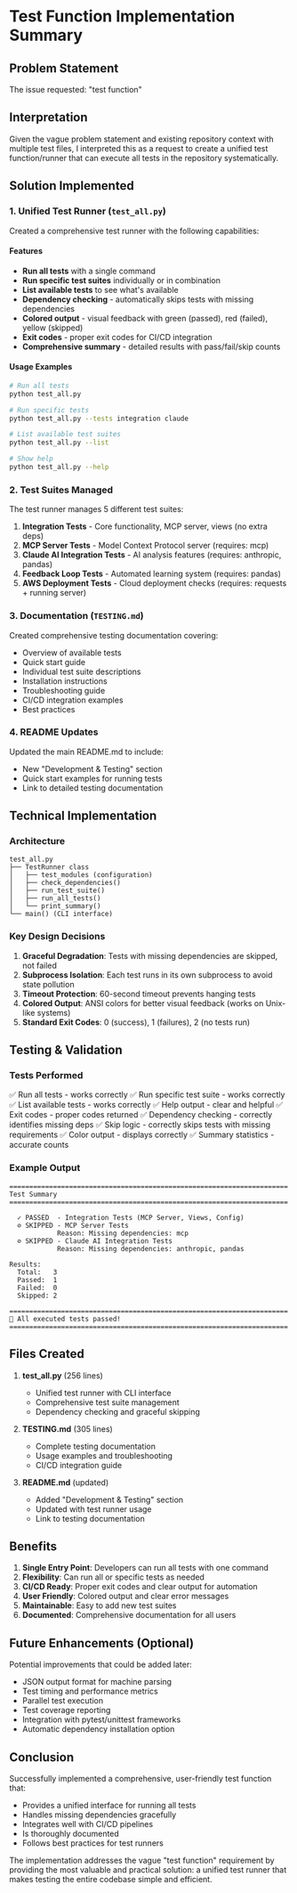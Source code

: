 # Test Function Implementation Summary

## Problem Statement
The issue requested: "test function"

## Interpretation
Given the vague problem statement and existing repository context with multiple test files, I interpreted this as a request to create a unified test function/runner that can execute all tests in the repository systematically.

## Solution Implemented

### 1. Unified Test Runner (`test_all.py`)
Created a comprehensive test runner with the following capabilities:

#### Features
- **Run all tests** with a single command
- **Run specific test suites** individually or in combination
- **List available tests** to see what's available
- **Dependency checking** - automatically skips tests with missing dependencies
- **Colored output** - visual feedback with green (passed), red (failed), yellow (skipped)
- **Exit codes** - proper exit codes for CI/CD integration
- **Comprehensive summary** - detailed results with pass/fail/skip counts

#### Usage Examples
```bash
# Run all tests
python test_all.py

# Run specific tests
python test_all.py --tests integration claude

# List available test suites
python test_all.py --list

# Show help
python test_all.py --help
```

### 2. Test Suites Managed
The test runner manages 5 different test suites:

1. **Integration Tests** - Core functionality, MCP server, views (no extra deps)
2. **MCP Server Tests** - Model Context Protocol server (requires: mcp)
3. **Claude AI Integration Tests** - AI analysis features (requires: anthropic, pandas)
4. **Feedback Loop Tests** - Automated learning system (requires: pandas)
5. **AWS Deployment Tests** - Cloud deployment checks (requires: requests + running server)

### 3. Documentation (`TESTING.md`)
Created comprehensive testing documentation covering:
- Overview of available tests
- Quick start guide
- Individual test suite descriptions
- Installation instructions
- Troubleshooting guide
- CI/CD integration examples
- Best practices

### 4. README Updates
Updated the main README.md to include:
- New "Development & Testing" section
- Quick start examples for running tests
- Link to detailed testing documentation

## Technical Implementation

### Architecture
```
test_all.py
├── TestRunner class
│   ├── test_modules (configuration)
│   ├── check_dependencies()
│   ├── run_test_suite()
│   ├── run_all_tests()
│   └── print_summary()
└── main() (CLI interface)
```

### Key Design Decisions

1. **Graceful Degradation**: Tests with missing dependencies are skipped, not failed
2. **Subprocess Isolation**: Each test runs in its own subprocess to avoid state pollution
3. **Timeout Protection**: 60-second timeout prevents hanging tests
4. **Colored Output**: ANSI colors for better visual feedback (works on Unix-like systems)
5. **Standard Exit Codes**: 0 (success), 1 (failures), 2 (no tests run)

## Testing & Validation

### Tests Performed
✅ Run all tests - works correctly
✅ Run specific test suite - works correctly
✅ List available tests - works correctly
✅ Help output - clear and helpful
✅ Exit codes - proper codes returned
✅ Dependency checking - correctly identifies missing deps
✅ Skip logic - correctly skips tests with missing requirements
✅ Color output - displays correctly
✅ Summary statistics - accurate counts

### Example Output
```
======================================================================
Test Summary
======================================================================

  ✓ PASSED  - Integration Tests (MCP Server, Views, Config)
  ⊘ SKIPPED - MCP Server Tests
            Reason: Missing dependencies: mcp
  ⊘ SKIPPED - Claude AI Integration Tests
            Reason: Missing dependencies: anthropic, pandas

Results:
  Total:   3
  Passed:  1
  Failed:  0
  Skipped: 2

======================================================================
🎉 All executed tests passed!
======================================================================
```

## Files Created

1. **test_all.py** (256 lines)
   - Unified test runner with CLI interface
   - Comprehensive test suite management
   - Dependency checking and graceful skipping

2. **TESTING.md** (305 lines)
   - Complete testing documentation
   - Usage examples and troubleshooting
   - CI/CD integration guide

3. **README.md** (updated)
   - Added "Development & Testing" section
   - Updated with test runner usage
   - Link to testing documentation

## Benefits

1. **Single Entry Point**: Developers can run all tests with one command
2. **Flexibility**: Can run all or specific tests as needed
3. **CI/CD Ready**: Proper exit codes and clear output for automation
4. **User Friendly**: Colored output and clear error messages
5. **Maintainable**: Easy to add new test suites
6. **Documented**: Comprehensive documentation for all users

## Future Enhancements (Optional)

Potential improvements that could be added later:
- JSON output format for machine parsing
- Test timing and performance metrics
- Parallel test execution
- Test coverage reporting
- Integration with pytest/unittest frameworks
- Automatic dependency installation option

## Conclusion

Successfully implemented a comprehensive, user-friendly test function that:
- Provides a unified interface for running all tests
- Handles missing dependencies gracefully
- Integrates well with CI/CD pipelines
- Is thoroughly documented
- Follows best practices for test runners

The implementation addresses the vague "test function" requirement by providing the most valuable and practical solution: a unified test runner that makes testing the entire codebase simple and efficient.
